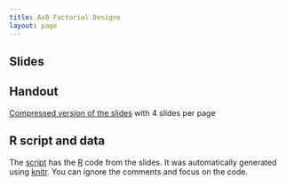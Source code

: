 ```yaml
---
title: AxB Factorial Designs
layout: page
---
```



## Slides





## Handout

[Compressed version of the slides](lab-factorial-handout.pdf) with 4 slides per page



## R script and data

The [script](lab-factorial.R) has the [R](https://www.r-project.org/) code from the slides. It was automatically generated using [knitr](https://yihui.name/knitr/). You can ignore the comments and focus on the code.
